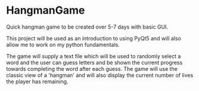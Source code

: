 # HangmanGame
Quick hangman game to be created over 5-7 days with basic GUI.

This project will be used as an introduction to using PyQt5 and will also allow me to
work on my python fundamentals.

The game will supply a text file which will be used to randomly select a word and the user
can guess letters and be shown the current progress towards completing the word after each
guess. The game will use the classic view of a 'hangman' and will also display the 
current number of lives the player has remaining. 
